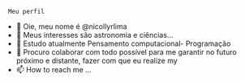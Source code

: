      Meu perfil
- 👋 Oie, meu nome é @nicollyrlima
- 👀 Meus interesses são astronomia e ciências...
- 🌱 Estudo atualmente Pensamento computacional- Programação 
- 💞️ Procuro colaborar com todo possível para me garantir no futuro próximo e distante, fazer com que eu realize my 
- 📫 How to reach me ...

<!---
nicollyrlima/nicollyrlima is a ✨ special ✨ repository because its `README.md` (this file) appears on your GitHub profile.
You can click the Preview link to take a look at your changes.
--->
